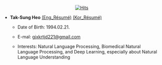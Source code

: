 <div align=center>
  
[![Hits](https://hits.seeyoufarm.com/api/count/incr/badge.svg?url=https%3A%2F%2Fgithub.com%2FHeoTaksung)](https://github.com/HeoTaksung)

</div>

* **Tak-Sung Heo** [(Eng_Résumé)](https://heotaksung.github.io/index.html) [(Kor_Résumé)](https://heotaksung.github.io/ko_index.html)

  * Date of Birth: 1994.02.21.

  * E-mal: gjxkrtjd221@gmail.com

  * Interests: Natural Language Processing, Biomedical Natural Language Processing, and Deep Learning, especially about Natural Language Understanding



<!--
**HeoTaksung/HeoTaksung** is a ✨ _special_ ✨ repository because its `README.md` (this file) appears on your GitHub profile.

Here are some ideas to get you started:

- 🔭 I’m currently working on ...
- 🌱 I’m currently learning ...
- 👯 I’m looking to collaborate on ...
- 🤔 I’m looking for help with ...
- 💬 Ask me about ...
- 📫 How to reach me: ...
- 😄 Pronouns: ...
- ⚡ Fun fact: ...
-->
